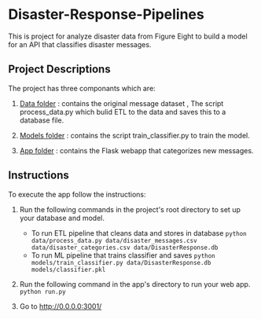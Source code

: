 # Disaster-Response-Pipelines

This is project for analyze disaster data from Figure Eight to build a model for an API that classifies disaster messages.

## Project Descriptions
The project has three componants which are:

1. [Data folder](https://github.com/aljawharah-20/Disaster-Response-Pipelines/tree/main/data) : contains the original message dataset , The script process_data.py which bulid ETL to the data and saves this to a database file.

2. [Models folder](https://github.com/aljawharah-20/Disaster-Response-Pipelines/tree/main/models) : contains the script train_classifier.py to train the model.

3. [App folder](https://github.com/aljawharah-20/Disaster-Response-Pipelines/tree/main/app) : contains the Flask webapp that categorizes new messages.

## Instructions <a name="instructions"></a>

To execute the app follow the instructions:
1. Run the following commands in the project's root directory to set up your database and model.

    - To run ETL pipeline that cleans data and stores in database
        `python data/process_data.py data/disaster_messages.csv data/disaster_categories.csv data/DisasterResponse.db`
    - To run ML pipeline that trains classifier and saves
        `python models/train_classifier.py data/DisasterResponse.db models/classifier.pkl`

2. Run the following command in the app's directory to run your web app.
    `python run.py`
    
3. Go to http://0.0.0.0:3001/

